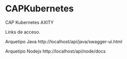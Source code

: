 # CAPKubernetes
CAP Kubernetes AXITY

Links de acceso.

Arquetipo Java 
http://localhost/api/java/swagger-ui.html

Arquetipo Nodejs
http://localhost/api/node/docs
